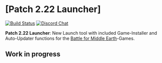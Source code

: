 [Patch 2.22 Launcher]
============================================================

[![Build Status](https://github.com/Ravo92/Patch-2.22-Launcher/workflows/dotnet-desktop.yml/badge.svg)](https://github.com/Ravo92/Patch-2.22-Launcher/actions)
[![Discord Chat](https://img.shields.io/discord/398393968234332161.svg?logo=discord)](https://discord.gg/stpc2twA)

**Patch 2.22 Launcher**: New Launch tool with included Game-Installer and Auto-Updater functions for the [Battle for Middle Earth](https://en.wikipedia.org/wiki/The_Lord_of_the_Rings:_The_Battle_for_Middle-earth)-Games.

## Work in progress
